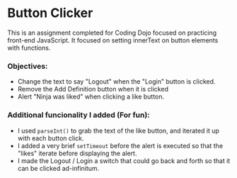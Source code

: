 # Button Clicker
This is an assignment completed for Coding Dojo focused on practicing front-end JavaScript. It focused on setting innerText on button elements with functions. 
### Objectives:
* Change the text to say "Logout" when the "Login" button is clicked.
* Remove the Add Definition button when it is clicked
* Alert "Ninja was liked" when clicking a like button.
### Additional funcionality I added (For fun):
* I used `parseInt()` to grab the text of the like button, and iterated it up with each button click.
* I added a very brief `setTimeout` before the alert is executed so that the "likes" iterate before displaying the alert.
* I made the Logout / Login a switch that could go back and forth so that it can be clicked ad-infinitum.
